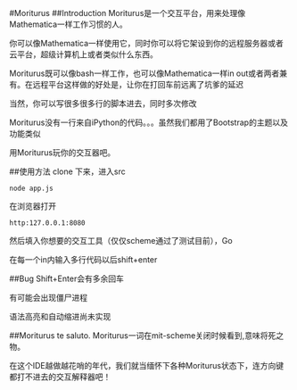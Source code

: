 #Moriturus
##Introduction
Moriturus是一个交互平台，用来处理像Mathematica一样工作习惯的人。

你可以像Mathematica一样使用它，同时你可以将它架设到你的远程服务器或者云平台，超级计算机上或者类似什么东西。

Moriturus既可以像bash一样工作，也可以像Mathematica一样in out或者两者兼有。在远程平台这样做的好处是，让你在打回车前远离了坑爹的延迟

当然，你可以写很多很多行的脚本进去，同时多次修改

Moriturus没有一行来自iPython的代码。。。虽然我们都用了Bootstrap的主题以及功能类似

用Moriturus玩你的交互器吧。

##使用方法
clone 下来，进入src 
    
    node app.js

在浏览器打开
    
    http:127.0.0.1:8080

然后填入你想要的交互工具（仅仅scheme通过了测试目前），Go

在每一个in内输入多行代码以后shift+enter

##Bug
Shift+Enter会有多余回车

有可能会出现僵尸进程

语法高亮和自动缩进尚未实现

##Moriturus te saluto.
Moriturus一词在mit-scheme关闭时候看到,意味将死之物。

在这个IDE越做越花哨的年代，我们就当缅怀下各种Moriturus状态下，连方向键都打不进去的交互解释器吧！